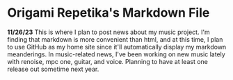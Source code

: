 # Origami Repetika's Markdown File 
**11/26/23** This is where I plan to post news about my music project. 
I'm finding that markdown is more convenient than html, and at this time, I plan to use GitHub as my home site since it'll automatically display my markdown meanderings. In music-related news, I've been working on new music lately with renoise, mpc one, guitar, and voice. Planning to have at least one release out sometime next year. 
